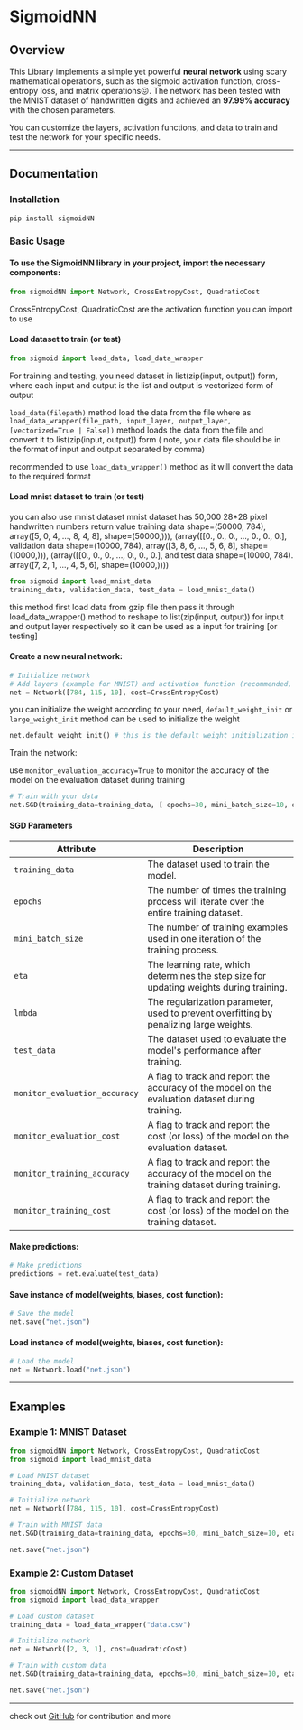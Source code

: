 # SigmoidNN

## Overview

This Library implements a simple yet powerful **neural network** using scary mathematical operations, such as the sigmoid activation function, cross-entropy loss, and matrix operations😖. The network has been tested with the MNIST dataset of handwritten digits and achieved an **97.99% accuracy** with the chosen parameters.

You can customize the layers, activation functions, and data to train and test the network for your specific needs.

---

## Documentation

### Installation

```bash
pip install sigmoidNN
```

### Basic Usage

#### To use the SigmoidNN library in your project, import the necessary components:

```python
from sigmoidNN import Network, CrossEntropyCost, QuadraticCost
```

CrossEntropyCost, QuadraticCost are the activation function you can import to use

#### Load dataset to train (or test)

```python
from sigmoid import load_data, load_data_wrapper
```

For training and testing, you need dataset in list(zip(input, output)) form, where each input and output is the list and output is vectorized form of output

`load_data(filepath)` method load the data from the file where as `load_data_wrapper(file_path, input_layer, output_layer, [vectorized=True | False])` method loads the data from the file and convert it to list(zip(input, output)) form ( note, your data file should be in the format of input and output separated by comma)

recommended to use `load_data_wrapper()` method as it will convert the data to the required format

#### Load mnist dataset to train (or test)

you can also use mnist dataset
mnist dataset has 50,000 28*28 pixel handwritten numbers
    return value
        training data shape=(50000, 784), array([5, 0, 4, ..., 8, 4, 8], shape=(50000,))), (array([[0., 0., 0., ..., 0., 0., 0.],
        validation data shape=(10000, 784), array([3, 8, 6, ..., 5, 6, 8], shape=(10000,))), (array([[0., 0., 0., ..., 0., 0., 0.],
        and test data shape=(10000, 784). array([7, 2, 1, ..., 4, 5, 6], shape=(10000,))))

```python
from sigmoid import load_mnist_data
training_data, validation_data, test_data = load_mnist_data()
```

this method first load data from gzip file then pass it through load_data_wrapper() method to reshape to list(zip(input, output)) for input and output layer respectively so it can be used as a input for training [or testing]

#### Create a new neural network:

```python
# Initialize network
# Add layers (example for MNIST) and activation function (recommended, use CrossEntrpyCost for fast training on larger errors)
net = Network([784, 115, 10], cost=CrossEntropyCost)
```

you can initialize the weight according to your need, `default_weight_init` or `large_weight_init` method can be used to initialize the weight

```python
net.default_weight_init() # this is the default weight initialization if nothing is specified
```

Train the network:

use `monitor_evaluation_accuracy=True` to monitor the accuracy of the model on the evaluation dataset during training

```python
# Train with your data
net.SGD(training_data=training_data, [ epochs=30, mini_batch_size=10, eta=3.0], test_data=test_data, monitor_evaluation_accuracy=True)
```

#### SGD Parameters

| Attribute                     | Description                                                                                     |
|-------------------------------|-------------------------------------------------------------------------------------------------|
| `training_data`               | The dataset used to train the model.                                                           |
| `epochs`                      | The number of times the training process will iterate over the entire training dataset.         |
| `mini_batch_size`             | The number of training examples used in one iteration of the training process.                 |
| `eta`                         | The learning rate, which determines the step size for updating weights during training.        |
| `lmbda`                       | The regularization parameter, used to prevent overfitting by penalizing large weights.         |
| `test_data`                   | The dataset used to evaluate the model's performance after training.                           |
| `monitor_evaluation_accuracy` | A flag to track and report the accuracy of the model on the evaluation dataset during training. |
| `monitor_evaluation_cost`     | A flag to track and report the cost (or loss) of the model on the evaluation dataset.          |
| `monitor_training_accuracy`   | A flag to track and report the accuracy of the model on the training dataset during training.   |
| `monitor_training_cost`       | A flag to track and report the cost (or loss) of the model on the training dataset.            |

#### Make predictions:

```python
# Make predictions
predictions = net.evaluate(test_data)
```

#### Save instance of model(weights, biases, cost function):

```python
# Save the model
net.save("net.json")
```

#### Load instance of model(weights, biases, cost function):

```python
# Load the model
net = Network.load("net.json")
```

---

## Examples

### Example 1: MNIST Dataset

```python
from sigmoidNN import Network, CrossEntropyCost, QuadraticCost
from sigmoid import load_mnist_data

# Load MNIST dataset
training_data, validation_data, test_data = load_mnist_data()

# Initialize network
net = Network([784, 115, 10], cost=CrossEntropyCost)

# Train with MNIST data
net.SGD(training_data=training_data, epochs=30, mini_batch_size=10, eta=3.0, test_data=test_data, monitor_evaluation_accuracy=True)

net.save("net.json")
```

### Example 2: Custom Dataset

```python
from sigmoidNN import Network, CrossEntropyCost, QuadraticCost
from sigmoid import load_data_wrapper

# Load custom dataset
training_data = load_data_wrapper("data.csv")

# Initialize network
net = Network([2, 3, 1], cost=QuadraticCost)

# Train with custom data
net.SGD(training_data=training_data, epochs=30, mini_batch_size=10, eta=3.0)

net.save("net.json")
```

---

check out [GitHub]("https://github.com/Anas-github-Acc/SigmoidNN-package") for contribution and more 
